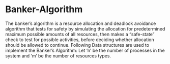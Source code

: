 # Banker-Algorithm
The banker’s algorithm is a resource allocation and deadlock avoidance algorithm that tests for safety by simulating the allocation for predetermined maximum possible amounts of all resources, then makes a “safe-state” check to test for possible activities, before deciding whether allocation should be allowed to continue. Following Data structures are used to implement the Banker’s Algorithm: Let ‘n’ be the number of processes in the system and ‘m’ be the number of resources types.
